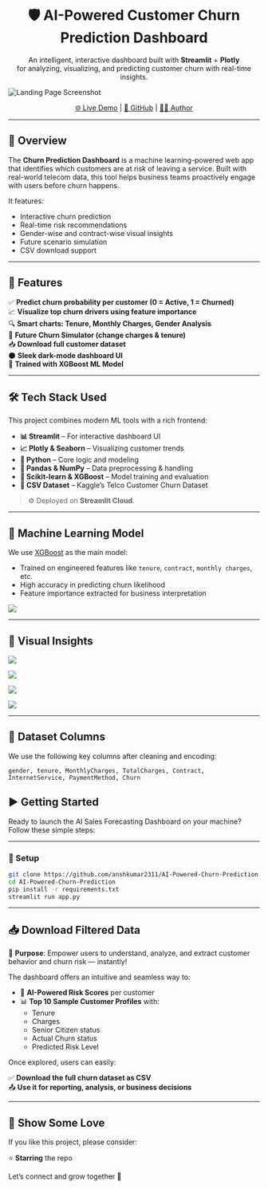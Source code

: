<h1 align="center">🛡️ AI-Powered Customer Churn Prediction Dashboard</h1>
<p align="center">
  An intelligent, interactive dashboard built with <strong>Streamlit</strong> + <strong>Plotly</strong><br>
  for analyzing, visualizing, and predicting customer churn with real-time insights.
</p>
<p align="center">
  
![Landing Page Screenshot](https://github.com/anshkumar2311/AI-Powered-Churn-Prediction/blob/main/Assets/churn1.png)
</p>

<p align="center">
  <a href="https://ai-powered-churn-prediction.streamlit.app/">🌐 Live Demo</a> |
  <a href="https://github.com/anshkumar2311/AI-Powered-Churn-Prediction.git">🔗 GitHub</a> |
  <a href="https://www.linkedin.com/in/ansh-kumar-747009311/">👨‍💻 Author</a>
</p>

---

## 🚀 Overview

The **Churn Prediction Dashboard** is a machine learning-powered web app that identifies which customers are at risk of leaving a service. Built with real-world telecom data, this tool helps business teams proactively engage with users before churn happens.

It features:
- Interactive churn prediction
- Real-time risk recommendations
- Gender-wise and contract-wise visual insights
- Future scenario simulation
- CSV download support

---

## 🧩 Features

✅ **Predict churn probability per customer (0 = Active, 1 = Churned)**  
📈 **Visualize top churn drivers using feature importance**  
🔍 **Smart charts: Tenure, Monthly Charges, Gender Analysis**  
🔮 **Future Churn Simulator (change charges & tenure)**  
📥 **Download full customer dataset**  
🌑 **Sleek dark-mode dashboard UI**  
🧠 **Trained with XGBoost ML Model**

---

## 🛠 Tech Stack Used

This project combines modern ML tools with a rich frontend:

- **📊 Streamlit** – For interactive dashboard UI
- **📈 Plotly & Seaborn** – Visualizing customer trends
- **🐍 Python** – Core logic and modeling
- **🧮 Pandas & NumPy** – Data preprocessing & handling
- **🧠 Scikit-learn & XGBoost** – Model training and evaluation
- **📄 CSV Dataset** – Kaggle’s Telco Customer Churn Dataset

> ⚙️ Deployed on **Streamlit Cloud**.

---

## 🧠 Machine Learning Model

We use [XGBoost](https://xgboost.readthedocs.io/en/stable/) as the main model:
- Trained on engineered features like `tenure`, `contract`, `monthly charges`, etc.
- High accuracy in predicting churn likelihood
- Feature importance extracted for business interpretation

![](https://github.com/anshkumar2311/AI-Powered-Churn-Prediction/blob/main/Assets/churn5.png)

---

## 📸 Visual Insights

![](https://github.com/anshkumar2311/AI-Powered-Churn-Prediction/blob/main/Assets/churn2.png)

![](https://github.com/anshkumar2311/AI-Powered-Churn-Prediction/blob/main/Assets/churn3.png)

![](https://github.com/anshkumar2311/AI-Powered-Churn-Prediction/blob/main/Assets/churn4.png)

![](https://github.com/anshkumar2311/AI-Powered-Churn-Prediction/blob/main/Assets/churn6.png)

---

## 📁 Dataset Columns

We use the following key columns after cleaning and encoding:

```csv
gender, tenure, MonthlyCharges, TotalCharges, Contract, InternetService, PaymentMethod, Churn
```

## ▶️ Getting Started

Ready to launch the AI Sales Forecasting Dashboard on your machine? Follow these simple steps:

---

### 🔧 Setup

```bash
git clone https://github.com/anshkumar2311/AI-Powered-Churn-Prediction.git
cd AI-Powered-Churn-Prediction
pip install -r requirements.txt
streamlit run app.py
```
---

## 📥 Download Filtered Data 

🎯 **Purpose**: Empower users to understand, analyze, and extract customer behavior and churn risk — instantly!

The dashboard offers an intuitive and seamless way to:

- 🧠 **AI-Powered Risk Scores** per customer  
- 📊 **Top 10 Sample Customer Profiles** with:
  - Tenure
  - Charges
  - Senior Citizen status
  - Actual Churn status
  - Predicted Risk Level

Once explored, users can easily:

✅ **Download the full churn dataset as CSV**  
📤 **Use it for reporting, analysis, or business decisions**


---

## 🌟 Show Some Love

If you like this project, please consider:

⭐️ **Starring** the repo    

Let’s connect and grow together 🚀
